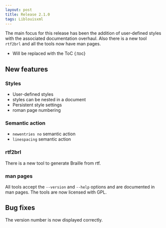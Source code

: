 ```yaml
---
layout: post
title: Release 2.1.0
tags: Liblouisxml
---
```


The main focus for this release has been the addition of user-defined styles with the associated documentation overhaul. Also there is a new tool `rtf2brl` and all the tools now have man pages.

* Will be replaced with the ToC
{:toc}

## New features

### Styles

* User-defined styles
* styles can be nested in a document
* Persistent style settings
* roman page numbering

### Semantic action

* `newentries no` semantic action
* `linespacing` semantic action

### rtf2brl

 There is a new tool to generate Braille from rtf.

### man pages

All tools accept the `--version` and `--help` options and are documented in man pages. The tools are now licensed with GPL.

## Bug fixes

The version number is now displayed correctly.
